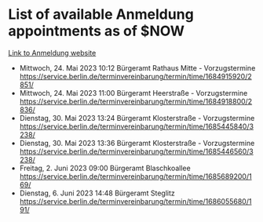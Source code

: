 # List of available Anmeldung appointments as of $NOW
[Link to Anmeldung website](https://service.berlin.de/terminvereinbarung/termin/tag.php?termin=1&anliegen[]=120686&dienstleisterlist=122210,122217,327316,122219,327312,122227,327314,122231,327346,122243,327348,122254,122252,329742,122260,329745,122262,329748,122271,327278,122273,327274,122277,327276,330436,122280,327294,122282,327290,122284,327292,122291,327270,122285,327266,122286,327264,122296,327268,150230,329760,122297,327286,122294,327284,122312,329763,122314,329775,122304,327330,122311,327334,122309,327332,317869,122281,327352,122279,329772,122283,122276,327324,122274,327326,122267,329766,122246,327318,122251,327320,122257,327322,122208,327298,122226,327300&herkunft=http%3A%2F%2Fservice.berlin.de%2Fdienstleistung%2F120686%2F)
- Mittwoch, 24. Mai 2023 10:12 Bürgeramt Rathaus Mitte - Vorzugstermine https://service.berlin.de/terminvereinbarung/termin/time/1684915920/2851/
- Mittwoch, 24. Mai 2023 11:00 Bürgeramt Heerstraße - Vorzugstermine https://service.berlin.de/terminvereinbarung/termin/time/1684918800/2836/
- Dienstag, 30. Mai 2023 13:24 Bürgeramt Klosterstraße - Vorzugstermine https://service.berlin.de/terminvereinbarung/termin/time/1685445840/3238/
- Dienstag, 30. Mai 2023 13:36 Bürgeramt Klosterstraße - Vorzugstermine https://service.berlin.de/terminvereinbarung/termin/time/1685446560/3238/
- Freitag, 2. Juni 2023 09:00 Bürgeramt Blaschkoallee https://service.berlin.de/terminvereinbarung/termin/time/1685689200/169/
- Dienstag, 6. Juni 2023 14:48 Bürgeramt Steglitz https://service.berlin.de/terminvereinbarung/termin/time/1686055680/191/
